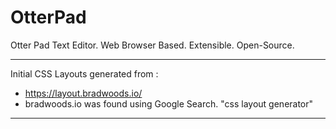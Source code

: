# OtterPad
Otter Pad Text Editor. Web Browser Based. Extensible. Open-Source.

***

Initial CSS Layouts generated from : 
 - https://layout.bradwoods.io/
 - bradwoods.io was found using Google Search. "css layout generator"


***
